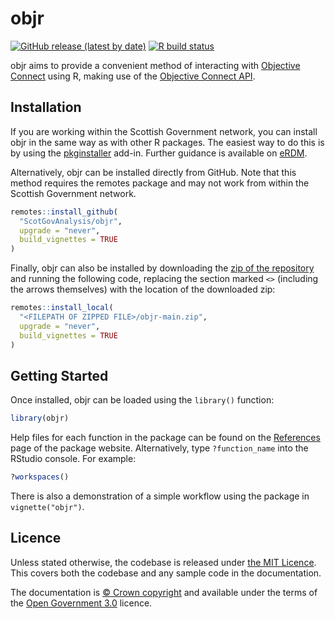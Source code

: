 
# objr

<!-- badges: start -->

[![GitHub release (latest by date)](https://img.shields.io/github/v/release/scotgovanalysis/objr)](https://github.com/scotgovanalysis/objr/releases/latest)
[![R build status](https://github.com/scotgovanalysis/objr/workflows/R-CMD-check/badge.svg)](https://github.com/scotgovanalysis/objr/actions)

<!-- badges: end -->

objr aims to provide a convenient method of interacting with [Objective Connect](https://secure.objectiveconnect.co.uk) using R, making use of the [Objective Connect API](https://secure.objectiveconnect.co.uk/publicapi/1/swagger-ui/index.html).

## Installation

If you are working within the Scottish Government network, you can
install objr in the same way as with other R packages. The easiest way to do this is by using the [pkginstaller](https://github.com/ScotGovAnalysis/pkginstaller/tree/main) add-in. Further guidance is available on [eRDM](https://erdm.scotland.gov.uk:8443/documents/A42404229/details).

Alternatively, objr can be installed directly from GitHub. Note that this method requires the remotes package and may not work from within the Scottish Government network.

``` r
remotes::install_github(
  "ScotGovAnalysis/objr",
  upgrade = "never",
  build_vignettes = TRUE
)
```

Finally, objr can also be installed by downloading the [zip of the
repository](https://github.com/ScotGovAnalysis/objr/archive/main.zip)
and running the following code, replacing the section marked `<>`
(including the arrows themselves) with the location of the downloaded
zip:

``` r
remotes::install_local(
  "<FILEPATH OF ZIPPED FILE>/objr-main.zip",
  upgrade = "never",
  build_vignettes = TRUE
)
```

## Getting Started

Once installed, objr can be loaded using the `library()` function:

``` r
library(objr)
```

Help files for each function in the package can be found on the
[References](https://ScotGovAnalysis.github.io/objr/reference) page of the package website. Alternatively, type `?function_name` into the
RStudio console. For example:

``` r
?workspaces()
```

There is also a demonstration of a simple workflow using the package in `vignette("objr")`.

## Licence

Unless stated otherwise, the codebase is released under [the MIT
Licence](LICENCE).
This covers both the codebase and any sample code in
the documentation.

The documentation is [© Crown copyright](https://www.nationalarchives.gov.uk/information-management/re-using-public-sector-information/uk-government-licensing-framework/crown-copyright/) and available under the terms of the [Open Government 3.0](https://www.nationalarchives.gov.uk/doc/open-government-licence/version/3/) licence.
